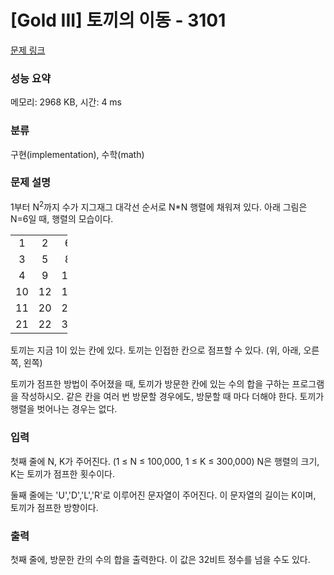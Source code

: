 # [Gold III] 토끼의 이동 - 3101 

[문제 링크](https://www.acmicpc.net/problem/3101) 

### 성능 요약

메모리: 2968 KB, 시간: 4 ms

### 분류

구현(implementation), 수학(math)

### 문제 설명

<p>1부터 N<sup>2</sup>까지 수가 지그재그 대각선 순서로 N*N 행렬에 채워져 있다. 아래 그림은 N=6일 때, 행렬의 모습이다.</p>

<table class="table table-bordered" style="width:18%;">
	<tbody>
		<tr>
			<td style="width:3%; text-align:center;">1</td>
			<td style="width:3%; text-align:center;">2</td>
			<td style="width:3%; text-align:center;">6</td>
			<td style="width:3%; text-align:center;">7</td>
			<td style="width:3%; text-align:center;">15</td>
			<td style="width:3%; text-align:center;">16</td>
		</tr>
		<tr>
			<td style="text-align:center;">3</td>
			<td style="text-align:center;">5</td>
			<td style="text-align:center;">8</td>
			<td style="text-align:center;">14</td>
			<td style="text-align:center;">17</td>
			<td style="text-align:center;">26</td>
		</tr>
		<tr>
			<td style="text-align:center;">4</td>
			<td style="text-align:center;">9</td>
			<td style="text-align:center;">13</td>
			<td style="text-align:center;">18</td>
			<td style="text-align:center;">25</td>
			<td style="text-align:center;">27</td>
		</tr>
		<tr>
			<td style="text-align:center;">10</td>
			<td style="text-align:center;">12</td>
			<td style="text-align:center;">19</td>
			<td style="text-align:center;">24</td>
			<td style="text-align:center;">28</td>
			<td style="text-align:center;">33</td>
		</tr>
		<tr>
			<td style="text-align:center;">11</td>
			<td style="text-align:center;">20</td>
			<td style="text-align:center;">23</td>
			<td style="text-align:center;">29</td>
			<td style="text-align:center;">32</td>
			<td style="text-align:center;">34</td>
		</tr>
		<tr>
			<td style="text-align:center;">21</td>
			<td style="text-align:center;">22</td>
			<td style="text-align:center;">30</td>
			<td style="text-align:center;">31</td>
			<td style="text-align:center;">35</td>
			<td style="text-align:center;">36</td>
		</tr>
	</tbody>
</table>

<p>토끼는 지금 1이 있는 칸에 있다. 토끼는 인접한 칸으로 점프할 수 있다. (위, 아래, 오른쪽, 왼쪽)</p>

<p>토끼가 점프한 방법이 주어졌을 때, 토끼가 방문한 칸에 있는 수의 합을 구하는 프로그램을 작성하시오. 같은 칸을 여러 번 방문할 경우에도, 방문할 때 마다 더해야 한다. 토끼가 행렬을 벗어나는 경우는 없다.</p>

### 입력 

 <p>첫째 줄에 N, K가 주어진다. (1 ≤ N ≤ 100,000, 1 ≤ K ≤ 300,000) N은 행렬의 크기, K는 토끼가 점프한 횟수이다.</p>

<p>둘째 줄에는 'U','D','L','R'로 이루어진 문자열이 주어진다. 이 문자열의 길이는 K이며, 토끼가 점프한 방향이다.</p>

### 출력 

 <p>첫째 줄에, 방문한 칸의 수의 합을 출력한다. 이 값은 32비트 정수를 넘을 수도 있다.</p>

